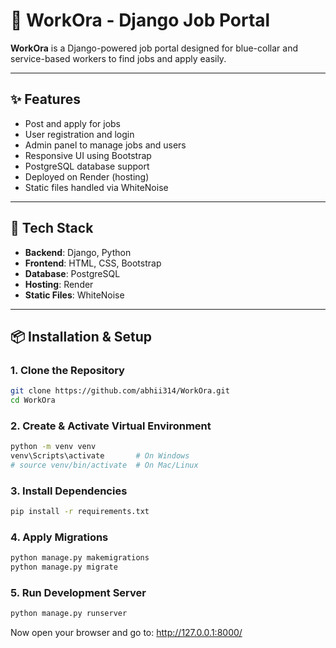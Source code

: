 # 🚀 WorkOra - Django Job Portal

**WorkOra** is a Django-powered job portal designed for blue-collar and service-based workers to find jobs and apply easily.

---

## ✨ Features

- Post and apply for jobs
- User registration and login
- Admin panel to manage jobs and users
- Responsive UI using Bootstrap
- PostgreSQL database support
- Deployed on Render (hosting)
- Static files handled via WhiteNoise

---

## 🔧 Tech Stack

- **Backend**: Django, Python
- **Frontend**: HTML, CSS, Bootstrap
- **Database**: PostgreSQL
- **Hosting**: Render
- **Static Files**: WhiteNoise

---

## 📦 Installation & Setup

### 1. Clone the Repository

```bash
git clone https://github.com/abhii314/WorkOra.git
cd WorkOra
```
### 2. Create & Activate Virtual Environment

```bash
python -m venv venv
venv\Scripts\activate       # On Windows
# source venv/bin/activate  # On Mac/Linux
```

### 3. Install Dependencies

  ```bash
pip install -r requirements.txt
```
### 4. Apply Migrations

  ```bash
python manage.py makemigrations
python manage.py migrate
```
### 5. Run Development Server

  ```bash
python manage.py runserver
```

Now open your browser and go to:
http://127.0.0.1:8000/
```


